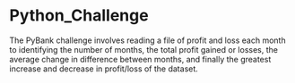 # Python_Challenge

The PyBank challenge involves reading a file of profit and loss each month to identifying the number of months, the total profit gained or losses, the average change in difference between months, and finally the greatest increase and decrease in profit/loss of the dataset.
